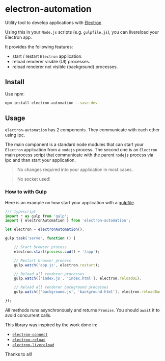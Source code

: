# electron-automation

Utility tool to develop applications with [Electron](https://electronjs.org/).

Using this in your `Node.js` scripts (e.g. `gulpfile.js`), you can livereload your Electron app.

It provides the following features:

* start / restart `Electron` application.
* reload renderer visible (UI) processes.
* reload renderer not visible (background) processes.

## Install
Use npm:

```bash
npm install electron-automation --save-dev
```

## Usage
`electron-automation` has 2 components. They communicate with each other using Ipc.

The main component is a standard node modules that can start your `Electron` application from a `nodejs` process.
The second one is an `Electron` main process script that communicate with the parent `nodejs` process via Ipc and than start your application.

> No changes required into your application in most cases.

> No socket used!

### How to with Gulp
Here is an example on how start your application with a [gulpfile](http://gulpjs.com/).

```ts
/// typescript
import * as gulp from 'gulp';
import { electronAutomation } from 'electron-automation';

let electron = electronAutomation();

gulp.task('serve', function () {

    // Start browser process
    electron.start(process.cwd() + '/app');

    // Restart browser process
    gulp.watch('app.js', electron.restart);

    // Reload all renderer processes
    gulp.watch(['index.js', 'index.html'], electron.reloadUI);

    // Reload all renderer background processes
    gulp.watch(['background.js', 'background.html'], electron.reloadBackground);

});
```

All methods runs asynchronously and returns `Promise`. You should `await` it to avoid concurrent calls.

This library was inspired by the work done in:

* [`electron-connect`](https://github.com/Quramy/electron-connect)
* [`electron-reload`](https://github.com/yan-foto/electron-reload)
* [`electron-livereload`](https://github.com/BoLaMN/electron-livereload)

Thanks to all!
